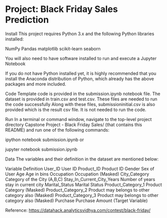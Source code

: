# Project: Black Friday Sales Prediction
Install
This project requires Python 3.x and the following Python libraries installed:

NumPy
Pandas
matplotlib
scikit-learn
seaborn

You will also need to have software installed to run and execute a Jupyter Notebook

If you do not have Python installed yet, it is highly recommended that you install the Anaconda distribution of Python, which already has the above packages and more included. 

Code
Template code is provided in the submission.ipynb notebook file. 
The dataset is provided in train.csv and test.csv. These files are needed to run the code successfully
Along with these files, submissioninitial.csv is also provided which is the result csv file. It is not needed to run the code.

Run
In a terminal or command window, navigate to the top-level project directory Capstone Project - Black Friday Sales/ (that contains this README) and run one of the following commands:

ipython notebook submission.ipynb
or

jupyter notebook submission.ipynb

Data
The variables and their definition in the dataset are mentioned below:

Variable	                  Definition
User_ID	                    User ID
Product_ID	                Product ID
Gender	                    Sex of User
Age	                        Age in bins
Occupation	                Occupation (Masked)
City_Category	              Category of the City (A,B,C)
Stay_In_Current_City_Years	Number of years stay in current city
Marital_Status	            Marital Status
Product_Category_1	        Product Category (Masked)
Product_Category_2	        Product may belongs to other category also (Masked)
Product_Category_3	        Product may belongs to other category also (Masked)
Purchase	Purchase          Amount (Target Variable)

Reference: https://datahack.analyticsvidhya.com/contest/black-friday/

